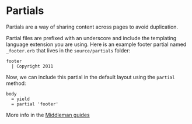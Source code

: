 # Partials

Partials are a way of sharing content across pages to avoid duplication.

Partial files are prefixed with an underscore and include the templating language
extension you are using. Here is an example footer partial named `_footer.erb`
that lives in the `source/partials` folder:

```slim
footer
  | Copyright 2011
```

Now, we can include this partial in the default layout using the `partial` method:

```slim
body
  = yield
  = partial 'footer'
```

More info in the [Middleman guides](http://middlemanapp.com/basics/templates/#toc_6)
